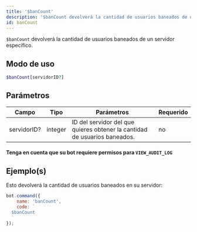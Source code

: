 ```yaml
---
title: '$banCount'
description: '$banCount devolverá la cantidad de usuarios baneados de un servidor específico.'
id: banCount
---
```


`$banCount` devolverá la cantidad de usuarios baneados de un servidor específico.

## Modo de uso

```php
$banCount[servidorID?]
```

## Parámetros

| Campo       | Tipo    | Parámetros                                                                | Requerido |
| ----------- | ------- | ------------------------------------------------------------------------- | --------- |
| servidorID? | integer | ID del servidor del que quieres obtener la cantidad de usuarios baneados. | no        |

#### Tenga en cuenta que su bot requiere permisos para `VIEW_AUDIT_LOG`

## Ejemplo(s)

Esto devolverá la cantidad de usuarios baneados en su servidor:

```javascript
bot.command({
    name: 'banCount',
    code: `
  $banCount
  `
});
```